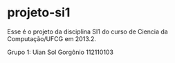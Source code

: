 projeto-si1
===========

Esse é o projeto da disciplina SI1 do curso de Ciencia da Computação/UFCG em 2013.2.

Grupo 1:
Uian Sol Gorgônio 112110103
